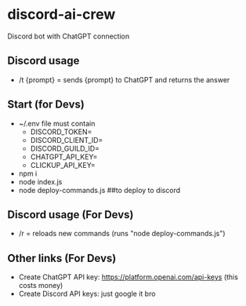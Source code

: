 # discord-ai-crew
Discord bot with ChatGPT connection

## Discord usage
- /t {prompt} = sends {prompt} to ChatGPT and returns the answer

## Start (for Devs)
- ~/.env file must contain
  - DISCORD_TOKEN=
  - DISCORD_CLIENT_ID=
  - DISCORD_GUILD_ID=
  - CHATGPT_API_KEY=
  - CLICKUP_API_KEY=
- npm i
- node index.js
- node deploy-commands.js ##to deploy to discord

## Discord usage (For Devs)
- /r = reloads new commands (runs "node deploy-commands.js")

## Other links (For Devs)
- Create ChatGPT API key: https://platform.openai.com/api-keys (this costs money)
- Create Discord API keys: just google it bro
